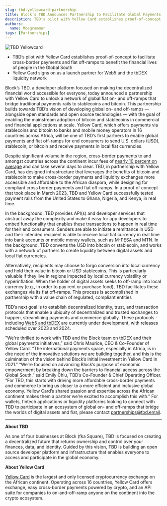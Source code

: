 ```yaml
---
slug: tbd-yellowcard-partnership
title: Block’s TBD Announces Partnership to Facilitate Global Payments in Africa via Bitcoin & Stablecoin Rails
description: TBD’s pilot with Yellow Card establishes proof-of-concept to facilitate cross-border payments and fiat off-ramps to benefit the financial lives of people in the Global South
authors:
  name: Moegrammer
tags: [Partnerships]
---
```


<head>
  <title>Block’s TBD Announces Partnership to Facilitate Global Payments in Africa via Bitcoin & Stablecoin Rails</title>
  <meta property="og:description" content="TBD’s pilot with Yellow Card establishes proof-of-concept to facilitate cross-border payments and fiat off-ramps to benefit the financial lives of people in the Global South" />
  <meta property="og:title" content="Block’s TBD Announces Partnership to Facilitate Global Payments in Africa via Bitcoin & Stablecoin Rails" />
  <meta property="og:url" content='https://developer.tbd.website/blog/tbd-yellowcard-partnership' />
  <meta property="og:image" content="https://developer.tbd.website/assets/images/tbd-yellowcard-asset-full-6b7d1dd4fe667c7eea477cc8c66aa182.png" />
  <meta name="twitter:card" content="summary" />
  <meta name="twitter:image" content="https://developer.tbd.website/assets/images/tbd-yellowcard-asset-full-6b7d1dd4fe667c7eea477cc8c66aa182.png" />
  <meta name="twitter:site" content="@tbddev" />
  <meta name="twitter:title" content="Block’s TBD Announces Partnership to Facilitate Global Payments in Africa via Bitcoin & Stablecoin Rails" />
  <meta name="twitter:description" content="TBD’s pilot with Yellow Card establishes proof-of-concept to facilitate cross-border payments and fiat off-ramps to benefit the financial lives of people in the Global South" />
  <link rel="apple-touch-icon" href="https://developer.tbd.website/img/tbd-fav-icon-main.png" />
</head>

![TBD Yellowcard](/img/tbd-yellowcard-asset-full.png)

* TBD’s pilot with Yellow Card establishes proof-of-concept to facilitate cross-border payments and fiat off-ramps to benefit the financial lives of people in the Global South
* Yellow Card signs on as a launch partner for Web5 and the tbDEX liquidity network

<!--truncate-->

Block’s TBD, a developer platform focused on making the decentralized financial world accessible for everyone, today announced a partnership with Yellow Card to unlock a network of global fiat on- and off-ramps that bridge traditional payments rails to stablecoins and bitcoin. This partnership builds towards TBD’s vision of developing global on- and off-ramps — alongside open standards and open source technologies — with the goal of enabling the mainstream adoption of bitcoin and stablecoins in commercial and financial applications at scale. Yellow Card, which offers payments via stablecoins and bitcoin to banks and mobile money operators in 16 countries across Africa, will be one of TBD’s first partners to enable global payments and fiat off-ramps for end consumers to send U.S. dollars (USD), stablecoin, or bitcoin and receive payments in local fiat currencies.


Despite significant volume in the region, cross-border payments to and amongst countries across the continent incur fees of [nearly 10 percent on average](https://www.brookings.edu/blog/africa-in-focus/2021/03/15/keep-remittances-flowing-to-africa/) and can take several days to clear. TBD, in partnership with Yellow Card, has designed infrastructure that leverages the benefits of bitcoin and stablecoin to make cross-border payments and liquidity exchanges more accessible and affordable to the African diaspora, while designing for compliant cross border payments and fiat off-ramps. In a proof of concept that took place in March 2023, TBD and Yellow Card successfully tested payment rails from the United States to Ghana, Nigeria, and Kenya, in real time.


In the background, TBD provides API(s) and developer services that abstract away the complexity and make it easy for app developers to embed functionality that enables these transactions to happen in real time for their end consumers. Senders are able to initiate a remittance in USD and their intended recipient is able to receive local fiat currency in real time into bank accounts or mobile money wallets, such as M-PESA and MTN. In the background, TBD converts the USD into bitcoin or stablecoin, and works with a network of partners to create liquidity between digital assets and local fiat currencies.


Alternatively, recipients may choose to forgo conversion into local currency and hold their value in bitcoin or USD stablecoins. This is particularly valuable if they live in regions impacted by local currency volatility or hyperinflation. When the holder of digital assets seeks to off-ramp into local currency (e.g., in order to pay rent or purchase food), TBD facilitates these exchanges via its fiat off-ramps. This process is accomplished in partnership with a value chain of regulated, compliant entities


TBD’s next goal is to establish decentralized identity, trust, and transaction protocols that enable a ubiquity of decentralized and trusted exchanges to happen, streamlining payments and commerce globally. These protocols - including [Web5 and tbDEX](https://developer.tbd.website/projects) are currently under development, with releases scheduled over 2023 and 2024.


"We're thrilled to work with TBD and the Block team on tbDEX and their global payments initiatives,” said Chris Maurice, CEO & Co-Founder of Yellow Card. “The international payments space, especially in Africa, is in dire need of the innovative solutions we are building together, and this is the culmination of the vision behind Block’s initial investment in Yellow Card in 2021."
“We’re focused on advancing Block’s purpose of economic empowerment by breaking down the barriers to financial access across the Global South,” said Emily Chiu, TBD’s Co-Founder & Chief Operating Officer. “For TBD, this starts with driving more affordable cross-border payments and commerce to bring us closer to a more efficient and inclusive global economy. Yellow Card’s shared passion and expertise across the African continent makes them a partner we’re excited to accomplish this with.”
For wallets, fintech applications or liquidity platforms looking to connect with TBD to participate in an ecosystem of global on- and off-ramps that bridge the worlds of digital assets and fiat, please contact partnerships@tbd.email.

<hr style={{ "marginTop": "40px", "marginBottom": "40px", "height": "2px", "color": "white"}} />

**About TBD**

As one of four businesses at Block (fka Square), TBD is focused on creating a decentralized future that returns ownership and control over your finances, data, and identity. Guided by this vision, TBD is building an open source developer platform and infrastructure that enables everyone to access and participate in the global economy.

**About Yellow Card**

[Yellow Card](https://yellowcard.io/) is the largest and only licensed cryptocurrency exchange on the African continent. Operating across 16 countries, Yellow Card offers exchange, easy cross-border payments powered by crypto, and an API suite for companies to on-and-off-ramp anyone on the continent into the crypto ecosystem.
